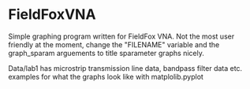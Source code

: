 # FieldFoxVNA

Simple graphing program written for FieldFox VNA. Not the most user friendly at the moment, change the "FILENAME" variable and the graph_sparam arguements to title sparameter graphs nicely.


Data/lab1 has microstrip transmission line data, bandpass filter data etc. examples for what the graphs look like with matplolib.pyplot
